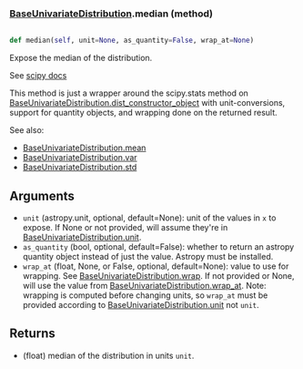 ### [BaseUnivariateDistribution](BaseUnivariateDistribution.md).median (method)


```py

def median(self, unit=None, as_quantity=False, wrap_at=None)

```



Expose the median of the distribution.

See [scipy docs](https://docs.scipy.org/doc/scipy/reference/generated/scipy.stats.rv_continuous.median.html)

This method is just a wrapper around the scipy.stats method on
[BaseUnivariateDistribution.dist_constructor_object](BaseUnivariateDistribution.dist_constructor_object.md) with unit-conversions, support for
quantity objects, and wrapping done on the returned result.

See also:
* [BaseUnivariateDistribution.mean](BaseUnivariateDistribution.mean.md)
* [BaseUnivariateDistribution.var](BaseUnivariateDistribution.var.md)
* [BaseUnivariateDistribution.std](BaseUnivariateDistribution.std.md)

Arguments
----------
* `unit` (astropy.unit, optional, default=None): unit of the values
    in `x` to expose.  If None or not provided, will assume they're in
    [BaseUnivariateDistribution.unit](BaseUnivariateDistribution.unit.md).
* `as_quantity` (bool, optional, default=False): whether to return an
    astropy quantity object instead of just the value.  Astropy must
    be installed.
* `wrap_at` (float, None, or False, optional, default=None): value to
    use for wrapping.  See [BaseUnivariateDistribution.wrap](BaseUnivariateDistribution.wrap.md).  If not provided or None,
    will use the value from [BaseUnivariateDistribution.wrap_at](BaseUnivariateDistribution.wrap_at.md).  Note: wrapping is
    computed before changing units, so `wrap_at` must be provided
    according to [BaseUnivariateDistribution.unit](BaseUnivariateDistribution.unit.md) not `unit`.

Returns
---------
* (float) median of the distribution in units `unit`.

